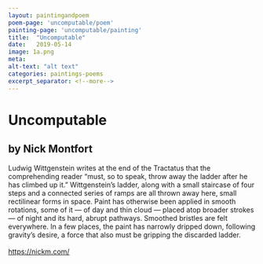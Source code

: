 ```yaml
---
layout: paintingandpoem
poem-page: 'uncomputable/poem'
painting-page: 'uncomputable/painting'
title:  "Uncomputable"
date:   2019-05-14
image: 1a.png
meta:
alt-text: "alt text"
categories: paintings-poems
excerpt_separator: <!--more-->
---
```


# Uncomputable
## by Nick Montfort

Ludwig Wittgenstein writes at the end of the Tractatus that the comprehending reader “must, so to
speak, throw away the ladder after he has climbed up it.” Wittgenstein’s ladder, along with a small
staircase of four steps and a connected series of ramps are all thrown away here, small rectilinear forms in space. <!--more--> Paint has otherwise been applied in smooth rotations, some of it — of day and thin cloud — placed atop broader strokes — of night and its hard, abrupt pathways. Smoothed bristles are felt everywhere. In a few places, the paint has narrowly dripped down, following gravity’s desire, a force that also must be gripping the discarded ladder.
<br>
<br>
<a href="https://nickm.com/" target="_blank">https://nickm.com/</a>